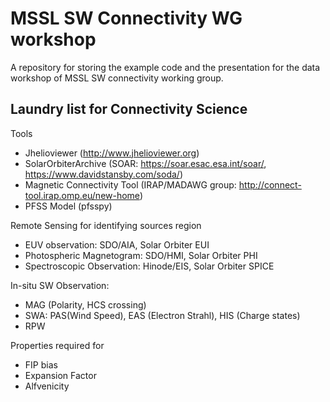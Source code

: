 # MSSL SW Connectivity WG workshop
A repository for storing the example code and the presentation for the data workshop of MSSL SW connectivity working group.

## Laundry list for Connectivity Science

Tools
- Jhelioviewer (http://www.jhelioviewer.org)
- SolarOrbiterArchive (SOAR: https://soar.esac.esa.int/soar/, https://www.davidstansby.com/soda/)
- Magnetic Connectivity Tool (IRAP/MADAWG group: http://connect-tool.irap.omp.eu/new-home)
- PFSS Model (pfsspy)

Remote Sensing for identifying sources region
- EUV observation: SDO/AIA, Solar Orbiter EUI
- Photospheric Magnetogram: SDO/HMI, Solar Orbiter PHI
- Spectroscopic Observation: Hinode/EIS, Solar Orbiter SPICE

In-situ SW Observation:
- MAG (Polarity, HCS crossing)
- SWA: PAS(Wind Speed), EAS (Electron Strahl), HIS (Charge states)
- RPW

Properties required for 
- FIP bias
- Expansion Factor
- Alfvenicity





